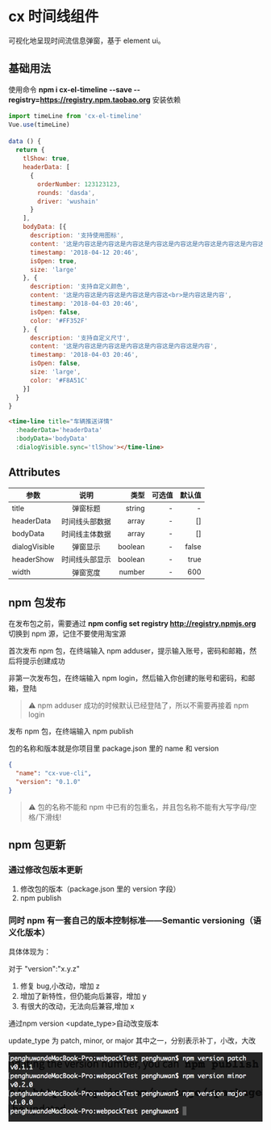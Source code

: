 # cx 时间线组件
可视化地呈现时间流信息弹窗，基于 element ui。

## 基础用法

使用命令 **npm i cx-el-timeline --save --registry=https://registry.npm.taobao.org** 安装依赖

```js
import timeLine from 'cx-el-timeline'
Vue.use(timeLine)

data () {
  return {
    tlShow: true,
    headerData: [
      {
        orderNumber: 123123123,
        rounds: 'dasda',
        driver: 'wushain'
      }
    ],
    bodyData: [{
      description: '支持使用图标',
      content: '这是内容这是内容这是内容这是内容这是内容这是内容这是内容这是内容这是内容这是内容这是内容这是内容这是内容这是内容这是内容这是内容这是内容这是内容这是内容这是内容这是内容这是内容这是内容这是内容',
      timestamp: '2018-04-12 20:46',
      isOpen: true,
      size: 'large'
    }, {
      description: '支持自定义颜色',
      content: '这是内容这是内容这是内容这是内容这<br>是内容这是内容',
      timestamp: '2018-04-03 20:46',
      isOpen: false,
      color: '#FF352F'
    }, {
      description: '支持自定义尺寸',
      content: '这是内容这是内容这是内容这是内容这是内容这是内容',
      timestamp: '2018-04-03 20:46',
      isOpen: false,
      size: 'large',
      color: '#F8A51C'
    }]
  }
}
```

```html
<time-line title="车辆推送详情"
  :headerData='headerData'
  :bodyData='bodyData'
  :dialogVisible.sync='tlShow'></time-line>
```

## Attributes

| 参数          |      说明      |    类型 | 可选值 | 默认值 |
| ------------- | :------------: | ------: | -----: | -----: |
| title         |    弹窗标题    |  string |      - |      - |
| headerData    | 时间线头部数据 |   array |      - |     [] |
| bodyData      | 时间线主体数据 |   array |      - |     [] |
| dialogVisible |    弹窗显示    | boolean |      - |  false |
| headerShow    | 时间线头部显示 | boolean |      - |   true |
| width         |    弹窗宽度    |  number |      - |    600 |

## npm 包发布

在发布包之前，需要通过 **npm config set registry http://registry.npmjs.org** 切换到 npm 源，记住不要使用淘宝源 

首次发布 npm 包，在终端输入 npm adduser，提示输入账号，密码和邮箱，然后将提示创建成功

非第一次发布包，在终端输入 npm login，然后输入你创建的账号和密码，和邮箱，登陆

>⚠️ npm adduser 成功的时候默认已经登陆了，所以不需要再接着 npm login

发布 npm 包，在终端输入 npm publish

包的名称和版本就是你项目里 package.json 里的 name 和 version

```json
{
  "name": "cx-vue-cli",
  "version": "0.1.0"
}
```

>⚠️ 包的名称不能和 npm 中已有的包重名，并且包名称不能有大写字母/空格/下滑线!

## npm 包更新

### 通过修改包版本更新

1. 修改包的版本（package.json 里的 version 字段）
2. npm publish

### 同时 npm 有一套自己的版本控制标准——Semantic versioning（语义化版本）

具体体现为：

对于 "version":"x.y.z"

1. 修复 bug,小改动，增加 z
2. 增加了新特性，但仍能向后兼容，增加 y
3. 有很大的改动，无法向后兼容,增加 x

通过npm version <update_type>自动改变版本

update_type 为 patch, minor, or major 其中之一，分别表示补丁，小改，大改

![](./src/assets/1060770-20170609202952606-1996233874.png)